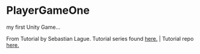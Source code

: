 # PlayerGameOne
my first Unity Game...

From Tutorial by Sebastian Lague.
Tutorial series found [here.](https://youtu.be/SviIeTt2_Lc?list=PLFt_AvWsXl0ctd4dgE1F8g3uec4zKNRV0) | Tutorial repo [here.](https://github.com/SebLague/Create-a-Game-Source)

